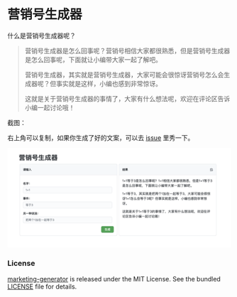 # 营销号生成器

什么是营销号生成器呢？

> 营销号生成器是怎么回事呢？营销号相信大家都很熟悉，但是营销号生成器是怎么回事呢，下面就让小编带大家一起了解吧。
>
> 营销号生成器，其实就是营销号生成器，大家可能会很惊讶营销号怎么会生成器呢？但事实就是这样，小编也感到非常惊讶。
>
> 这就是关于营销号生成器的事情了，大家有什么想法呢，欢迎在评论区告诉小编一起讨论哦！

截图：

右上角可以复制，如果你生成了好的文案，可以去 [issue](https://github.com/justjavac/marketing-generator/issues) 里秀一下。

![营销号生成器](./screen.png)

### License

[marketing-generator](https://github.com/justjavac/marketing-generator) is released under the MIT License. See the bundled [LICENSE](./LICENSE) file for details.
